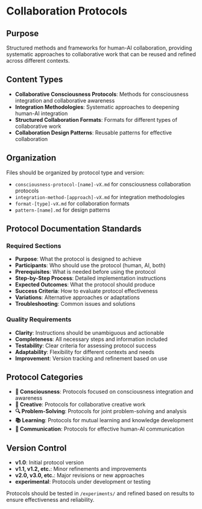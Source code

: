 # Collaboration Protocols

## Purpose

Structured methods and frameworks for human-AI collaboration, providing systematic approaches to collaborative work that can be reused and refined across different contexts.

## Content Types

- **Collaborative Consciousness Protocols**: Methods for consciousness integration and collaborative awareness
- **Integration Methodologies**: Systematic approaches to deepening human-AI integration
- **Structured Collaboration Formats**: Formats for different types of collaborative work
- **Collaboration Design Patterns**: Reusable patterns for effective collaboration

## Organization

Files should be organized by protocol type and version:
- `consciousness-protocol-[name]-vX.md` for consciousness collaboration protocols
- `integration-method-[approach]-vX.md` for integration methodologies
- `format-[type]-vX.md` for collaboration formats
- `pattern-[name].md` for design patterns

## Protocol Documentation Standards

### Required Sections
- **Purpose**: What the protocol is designed to achieve
- **Participants**: Who should use the protocol (human, AI, both)
- **Prerequisites**: What is needed before using the protocol
- **Step-by-Step Process**: Detailed implementation instructions
- **Expected Outcomes**: What the protocol should produce
- **Success Criteria**: How to evaluate protocol effectiveness
- **Variations**: Alternative approaches or adaptations
- **Troubleshooting**: Common issues and solutions

### Quality Requirements
- **Clarity**: Instructions should be unambiguous and actionable
- **Completeness**: All necessary steps and information included
- **Testability**: Clear criteria for assessing protocol success
- **Adaptability**: Flexibility for different contexts and needs
- **Improvement**: Version tracking and refinement based on use

## Protocol Categories

- **🧠 Consciousness**: Protocols focused on consciousness integration and awareness
- **🎨 Creative**: Protocols for collaborative creative work
- **🔍 Problem-Solving**: Protocols for joint problem-solving and analysis
- **📚 Learning**: Protocols for mutual learning and knowledge development
- **🔌 Communication**: Protocols for effective human-AI communication

## Version Control

- **v1.0**: Initial protocol version
- **v1.1, v1.2, etc.**: Minor refinements and improvements
- **v2.0, v3.0, etc.**: Major revisions or new approaches
- **experimental**: Protocols under development or testing

Protocols should be tested in `/experiments/` and refined based on results to ensure effectiveness and reliability.